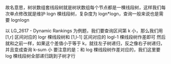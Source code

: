  故名意思，树状数组套线段树就是树状数组每个节点都是一棵线段树，这样我们每次单点修改就是维护 logn 棵线段树，复杂度为 logn*logn，查询一般来说也是需要 lognlogn
 
 以 LG_2617 - Dynamic Rankings 为例题，我们要查询区间第 k 小，那么我们用 [1,r] 区间对应的 logr 棵线段树和 [1,l-1] 区间对应的 logl-1 棵线段树作差即可
 然后就和之前一样，如果这个差值小于等于 k，就往左子树递归，反之像右子树递归，并且变成查询 k-sum 小
要注意的是：和 log 棵线段树作差对应的，我们这里要 log 棵线段树全部递归跳到子树才行
